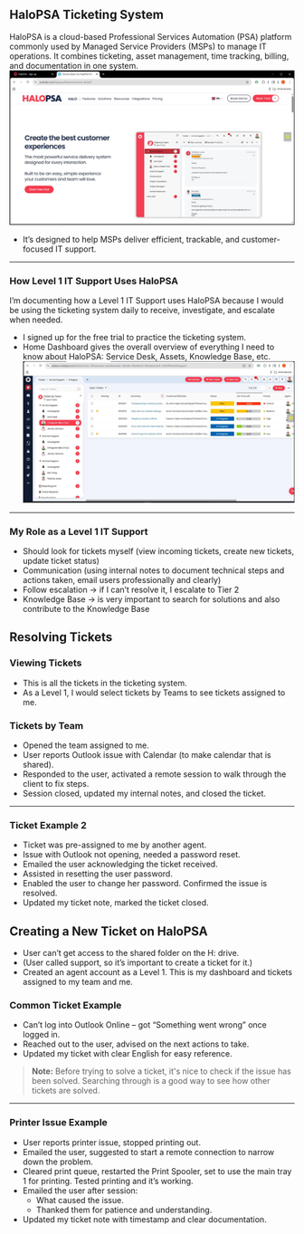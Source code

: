 ## HaloPSA Ticketing System

HaloPSA is a cloud-based Professional Services Automation (PSA) platform commonly used by Managed Service Providers (MSPs) to manage IT operations. It combines ticketing, asset management, time tracking, billing, and documentation in one system.
![Screenshot](images/screenshot386.jpg)
- It’s designed to help MSPs deliver efficient, trackable, and customer-focused IT support.

---
### How Level 1 IT Support Uses HaloPSA

I’m documenting how a Level 1 IT Support uses HaloPSA because I would be using the ticketing system daily to receive, investigate, and escalate when needed.

- I signed up for the free trial to practice the ticketing system.
- Home Dashboard gives the overall overview of everything I need to know about HaloPSA: Service Desk, Assets, Knowledge Base, etc.
![Screenshot](images/screenshot387.jpg)
---
### My Role as a Level 1 IT Support

- Should look for tickets myself (view incoming tickets, create new tickets, update ticket status)
- Communication (using internal notes to document technical steps and actions taken, email users professionally and clearly)
- Follow escalation → if I can’t resolve it, I escalate to Tier 2
- Knowledge Base → is very important to search for solutions and also contribute to the Knowledge Base
## Resolving Tickets

### Viewing Tickets
- This is all the tickets in the ticketing system.
- As a Level 1, I would select tickets by Teams to see tickets assigned to me.

### Tickets by Team
- Opened the team assigned to me.
- User reports Outlook issue with Calendar (to make calendar that is shared).
- Responded to the user, activated a remote session to walk through the client to fix steps.
- Session closed, updated my internal notes, and closed the ticket.

---
### Ticket Example 2
- Ticket was pre-assigned to me by another agent.
- Issue with Outlook not opening, needed a password reset.
- Emailed the user acknowledging the ticket received.
- Assisted in resetting the user password.
- Enabled the user to change her password. Confirmed the issue is resolved.
- Updated my ticket note, marked the ticket closed.
## Creating a New Ticket on HaloPSA

- User can’t get access to the shared folder on the H: drive.
- (User called support, so it’s important to create a ticket for it.)
- Created an agent account as a Level 1. This is my dashboard and tickets assigned to my team and me.

### Common Ticket Example
- Can’t log into Outlook Online – got “Something went wrong” once logged in.
- Reached out to the user, advised on the next actions to take.
- Updated my ticket with clear English for easy reference.

> **Note:** Before trying to solve a ticket, it's nice to check if the issue has been solved. Searching through is a good way to see how other tickets are solved.

---
### Printer Issue Example
- User reports printer issue, stopped printing out.
- Emailed the user, suggested to start a remote connection to narrow down the problem.
- Cleared print queue, restarted the Print Spooler, set to use the main tray 1 for printing. Tested printing and it’s working.
- Emailed the user after session:
  - What caused the issue.
  - Thanked them for patience and understanding.
- Updated my ticket note with timestamp and clear documentation.
